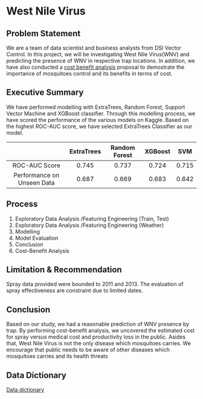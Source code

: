 # West Nile Virus

## Problem Statement

We are a team of data scientist and business analysts from DSI Vector Control. In this project, we will be investigating West Nile Virus(WNV) and predicting the presence of WNV in respective trap locations. In addition, we have also conducted a [cost benefit analysis](https://github.com/alantancr/project4/blob/master/documents/Cost%20Benefit%20Analysis%20of%20Aerial%20Spraying.pdf) proposal to demostrate the importance of mosquitoes control and its benefits in terms of cost.

## Executive Summary

We have performed modelling with ExtraTrees, Random Forest, Support Vector Machine and XGBoost classifier. Through this modelling process, we have scored the performance of the various models on Kaggle. Based on the highest ROC-AUC score, we have selected ExtraTrees Classifier as our model.



|                            | ExtraTrees | Random Forest | XGBoost |  SVM  |
| :------------------------: | :--------: | :-----------: | :-----: | :---: |
|       ROC-AUC Score        |   0.745    |     0.737     |  0.724  | 0.715 |
| Performance on Unseen Data |   0.687    |     0.669     |  0.683  | 0.642 |

## Process

1. Exploratory Data Analysis /Featuring Engineering (Train, Test)
2. Exploratory Data Analysis /Featuring Engineering (Weather)
3. Modelling
4. Model Evaluation
5. Conclusion
6. Cost-Benefit Analysis



## Limitation & Recommendation



Spray data provided were bounded to 2011 and 2013.  The evaluation of spray effectiveness are constraint due to limited dates.



## Conclusion

Based on our study, we had a reasonable prediction of WNV presence by trap. By performing cost-benefit analysis, we uncovered the estimated cost for spray versus medical cost and productivity loss in the public. Asides that, West Nile Virus is not the only disease which mosquitoes carries. We encourage that public needs to be aware of other diseases which mosquitoes carries and its health threats



## Data Dictionary



[Data dictionary](https://github.com/alantancr/project4/blob/master/documents/noaa_weather_qclcd_documentation.pdf)




